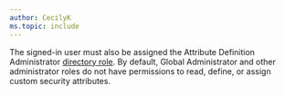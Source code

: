 ```yaml
---
author: CecilyK
ms.topic: include
---
```


The signed-in user must also be assigned the Attribute Definition Administrator [directory role](/azure/active-directory/roles/permissions-reference?toc=%2Fgraph%2Ftoc.json). By default, Global Administrator and other administrator roles do not have permissions to read, define, or assign custom security attributes.